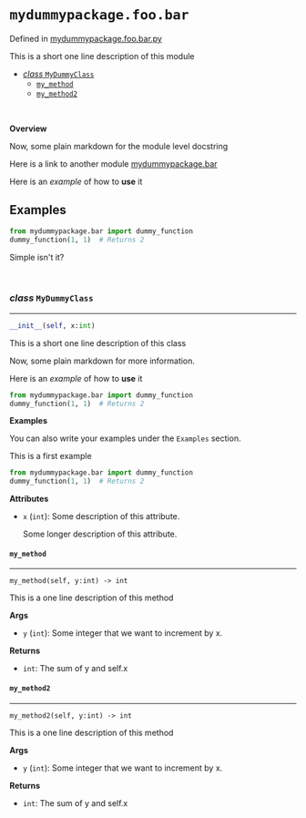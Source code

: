 # `mydummypackage.foo.bar`

Defined in [mydummypackage.foo.bar.py](./../../mydummypackage/foo/bar.py)

This is a short one line description of this module

* [*class* `MyDummyClass`](#my-dummy-class)
	* [`my_method`](#`my-method`)
	* [`my_method2`](#`my-method2`)



<br/>



__Overview__


Now, some plain markdown for the module level docstring

Here is a link to another module [mydummypackage.bar](./../bar.md)

Here is an *example* of how to __use__ it

Examples
--------

```python
from mydummypackage.bar import dummy_function
dummy_function(1, 1)  # Returns 2
```

Simple isn't it?




<br/>



<a id="my-dummy-class"></a>
### *class* `MyDummyClass`

---

```python
__init__(self, x:int)
```
This is a short one line description of this class

Now, some plain markdown for more information.

Here is an *example* of how to __use__ it

```python
from mydummypackage.bar import dummy_function
dummy_function(1, 1)  # Returns 2
```

__Examples__


You can also write your examples under the `Examples` section.

This is a first example
```python
from mydummypackage.bar import dummy_function
dummy_function(1, 1)  # Returns 2
```

__Attributes__


- `x` (`int`): Some description of this attribute.
	
	Some longer description of this attribute.

<a id="`my-method`"></a>
#### `my_method`

---

`my_method(self, y:int) -> int`

This is a one line description of this method

__Args__


- `y` (`int`): Some integer that we want to increment by x.

__Returns__


- `int`: The sum of y and self.x

<a id="`my-method2`"></a>
#### `my_method2`

---

`my_method2(self, y:int) -> int`

This is a one line description of this method

__Args__


- `y` (`int`): Some integer that we want to increment by x.

__Returns__


- `int`: The sum of y and self.x
